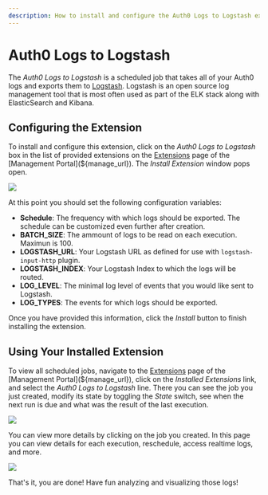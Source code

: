 ```yaml
---
description: How to install and configure the Auth0 Logs to Logstash extension.
---
```


# Auth0 Logs to Logstash

The _Auth0 Logs to Logstash_ is a scheduled job that takes all of your Auth0 logs and exports them to [Logstash](https://www.elastic.co/products/logstash). Logstash is an open source log management tool that is most often used as part of the ELK stack along with ElasticSearch and Kibana.

## Configuring the Extension

To install and configure this extension, click on the _Auth0 Logs to Logstash_ box in the list of provided extensions on the [Extensions](${manage_url}/#/extensions) page of the [Management Portal](${manage_url}). The _Install Extension_ window pops open.

![](/media/articles/extensions/logstash/extension-mgmt-logstash.png)

At this point you should set the following configuration variables:

- **Schedule**: The frequency with which logs should be exported. The schedule can be customized even further after creation.
- **BATCH_SIZE**: The ammount of logs to be read on each execution. Maximun is 100.
- **LOGSTASH_URL**: Your Logstash URL as defined for use with `logstash-input-http` plugin.
- **LOGSTASH_INDEX**: Your Logstash Index to which the logs will be routed.
- **LOG_LEVEL**: The minimal log level of events that you would like sent to Logstash.
- **LOG_TYPES**: The events for which logs should be exported.

Once you have provided this information, click the _Install_ button to finish installing the extension.

## Using Your Installed Extension

 To view all scheduled jobs, navigate to the [Extensions](${manage_url}/#/extensions) page of the [Management Portal](${manage_url}), click on the _Installed Extensions_ link, and select the _Auth0 Logs to Logstash_ line. There you can see the job you just created, modify its state by toggling the _State_ switch, see when the next run is due and what was the result of the last execution. 

![](/media/articles/extensions/logstash/view-cron-jobs.png)

You can view more details by clicking on the job you created. In this page you can view details for each execution, reschedule, access realtime logs, and more.

![](/media/articles/extensions/logstash/view-cron-details.png)

That's it, you are done! Have fun analyzing and visualizing those logs!
